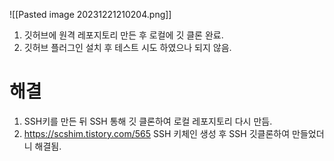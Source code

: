 ![[Pasted image 20231221210204.png]]

1. 깃허브에 원격 레포지토리 만든 후 로컬에 깃 클론 완료.
2. 깃허브 플러그인 설치 후 테스트 시도 하였으나 되지 않음.

# 해결
1. SSH키를 만든 뒤 SSH 통해 깃 클론하여 로컬 레포지토리 다시 만듬.
2. https://scshim.tistory.com/565
   SSH 키체인 생성 후 SSH 깃클론하여 만들었더니 해결됨.